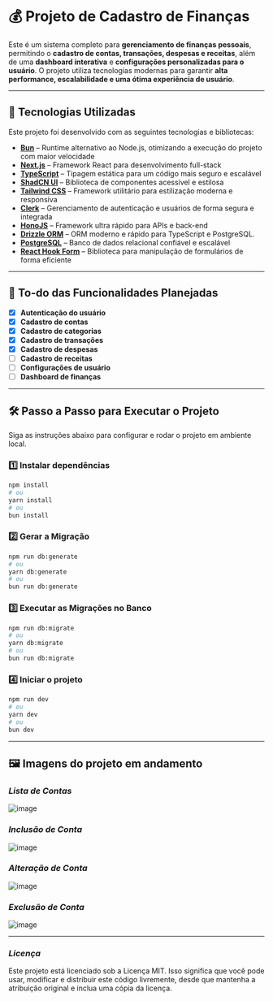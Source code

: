 # 💰 Projeto de Cadastro de Finanças

Este é um sistema completo para **gerenciamento de finanças pessoais**, permitindo o **cadastro de contas, transações, despesas e receitas**, além de uma **dashboard interativa** e **configurações personalizadas para o usuário**. O projeto utiliza tecnologias modernas para garantir **alta performance, escalabilidade e uma ótima experiência de usuário**.

---

## 🚀 **Tecnologias Utilizadas**
Este projeto foi desenvolvido com as seguintes tecnologias e bibliotecas:

- **[Bun](https://bun.sh/)** – Runtime alternativo ao Node.js, otimizando a execução do projeto com maior velocidade
- **[Next.js](https://nextjs.org/)** – Framework React para desenvolvimento full-stack
- **[TypeScript](https://www.typescriptlang.org/)** – Tipagem estática para um código mais seguro e escalável
- **[ShadCN UI](https://ui.shadcn.com/)** – Biblioteca de componentes acessível e estilosa
- **[Tailwind CSS](https://tailwindcss.com/)** – Framework utilitário para estilização moderna e responsiva
- **[Clerk](https://clerk.com/)** – Gerenciamento de autenticação e usuários de forma segura e integrada
- **[HonoJS](https://hono.dev/)** – Framework ultra rápido para APIs e back-end
- **[Drizzle ORM](https://orm.drizzle.team/)** – ORM moderno e rápido para TypeScript e PostgreSQL.
- **[PostgreSQL](https://www.postgresql.org/)** – Banco de dados relacional confiável e escalável
- **[React Hook Form](https://react-hook-form.com/)** – Biblioteca para manipulação de formulários de forma eficiente

---

## 📌 **To-do das Funcionalidades Planejadas**
- [X] **Autenticação do usuário**
- [X] **Cadastro de contas**
- [x] **Cadastro de categorias**
- [x] **Cadastro de transações**
- [x] **Cadastro de despesas**
- [ ] **Cadastro de receitas**
- [ ] **Configurações de usuário**
- [ ] **Dashboard de finanças**

---

## 🛠️ **Passo a Passo para Executar o Projeto**
Siga as instruções abaixo para configurar e rodar o projeto em ambiente local.

### 1️⃣ **Instalar dependências**
```bash
npm install
# ou
yarn install
# ou
bun install
```

### 2️⃣ **Gerar a Migração**
```bash
npm run db:generate
# ou
yarn db:generate
# ou
bun run db:generate
```

### 3️⃣ **Executar as Migrações no Banco**
```bash
npm run db:migrate
# ou
yarn db:migrate
# ou
bun run db:migrate
```

### 4️⃣ **Iniciar o projeto**
```bash
npm run dev
# ou
yarn dev
# ou
bun dev
```

---

## 🖼️ **Imagens do projeto em andamento**

### *Lista de Contas*
![image](https://github.com/user-attachments/assets/eab2b1e6-38a6-40a2-b45e-68824c4edf94)

### *Inclusão de Conta*
![image](https://github.com/user-attachments/assets/812d3b63-1309-4bc3-ada4-fa971add8ba5)

### *Alteração de Conta*
![image](https://github.com/user-attachments/assets/9136ce5f-4829-4f82-9945-e8d6df76debb)

### *Exclusão de Conta*
![image](https://github.com/user-attachments/assets/ea85979d-8450-4a95-a1ee-c25ad0fa9e61)

---

### *Licença*
Este projeto está licenciado sob a Licença MIT. Isso significa que você pode usar, modificar e distribuir este código livremente, desde que mantenha a atribuição original e inclua uma cópia da licença.

